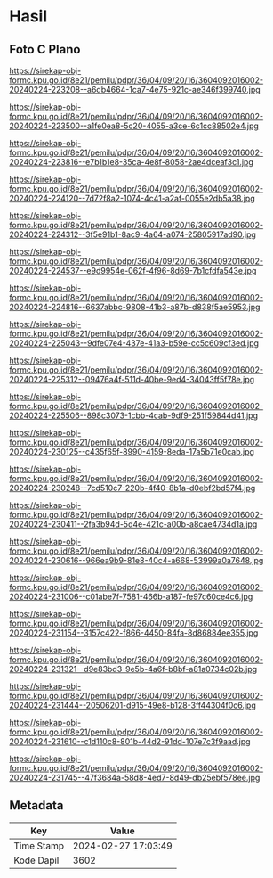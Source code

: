 # Hasil

## Foto C Plano

https://sirekap-obj-formc.kpu.go.id/8e21/pemilu/pdpr/36/04/09/20/16/3604092016002-20240224-223208--a6db4664-1ca7-4e75-921c-ae346f399740.jpg

https://sirekap-obj-formc.kpu.go.id/8e21/pemilu/pdpr/36/04/09/20/16/3604092016002-20240224-223500--a1fe0ea8-5c20-4055-a3ce-6c1cc88502e4.jpg

https://sirekap-obj-formc.kpu.go.id/8e21/pemilu/pdpr/36/04/09/20/16/3604092016002-20240224-223816--e7b1b1e8-35ca-4e8f-8058-2ae4dceaf3c1.jpg

https://sirekap-obj-formc.kpu.go.id/8e21/pemilu/pdpr/36/04/09/20/16/3604092016002-20240224-224120--7d72f8a2-1074-4c41-a2af-0055e2db5a38.jpg

https://sirekap-obj-formc.kpu.go.id/8e21/pemilu/pdpr/36/04/09/20/16/3604092016002-20240224-224312--3f5e91b1-8ac9-4a64-a074-25805917ad90.jpg

https://sirekap-obj-formc.kpu.go.id/8e21/pemilu/pdpr/36/04/09/20/16/3604092016002-20240224-224537--e9d9954e-062f-4f96-8d69-7b1cfdfa543e.jpg

https://sirekap-obj-formc.kpu.go.id/8e21/pemilu/pdpr/36/04/09/20/16/3604092016002-20240224-224816--6637abbc-9808-41b3-a87b-d838f5ae5953.jpg

https://sirekap-obj-formc.kpu.go.id/8e21/pemilu/pdpr/36/04/09/20/16/3604092016002-20240224-225043--9dfe07e4-437e-41a3-b59e-cc5c609cf3ed.jpg

https://sirekap-obj-formc.kpu.go.id/8e21/pemilu/pdpr/36/04/09/20/16/3604092016002-20240224-225312--09476a4f-511d-40be-9ed4-34043ff5f78e.jpg

https://sirekap-obj-formc.kpu.go.id/8e21/pemilu/pdpr/36/04/09/20/16/3604092016002-20240224-225506--898c3073-1cbb-4cab-9df9-251f59844d41.jpg

https://sirekap-obj-formc.kpu.go.id/8e21/pemilu/pdpr/36/04/09/20/16/3604092016002-20240224-230125--c435f65f-8990-4159-8eda-17a5b71e0cab.jpg

https://sirekap-obj-formc.kpu.go.id/8e21/pemilu/pdpr/36/04/09/20/16/3604092016002-20240224-230248--7cd510c7-220b-4f40-8b1a-d0ebf2bd57f4.jpg

https://sirekap-obj-formc.kpu.go.id/8e21/pemilu/pdpr/36/04/09/20/16/3604092016002-20240224-230411--2fa3b94d-5d4e-421c-a00b-a8cae4734d1a.jpg

https://sirekap-obj-formc.kpu.go.id/8e21/pemilu/pdpr/36/04/09/20/16/3604092016002-20240224-230616--966ea9b9-81e8-40c4-a668-53999a0a7648.jpg

https://sirekap-obj-formc.kpu.go.id/8e21/pemilu/pdpr/36/04/09/20/16/3604092016002-20240224-231006--c01abe7f-7581-466b-a187-fe97c60ce4c6.jpg

https://sirekap-obj-formc.kpu.go.id/8e21/pemilu/pdpr/36/04/09/20/16/3604092016002-20240224-231154--3157c422-f866-4450-84fa-8d86884ee355.jpg

https://sirekap-obj-formc.kpu.go.id/8e21/pemilu/pdpr/36/04/09/20/16/3604092016002-20240224-231321--d9e83bd3-9e5b-4a6f-b8bf-a81a0734c02b.jpg

https://sirekap-obj-formc.kpu.go.id/8e21/pemilu/pdpr/36/04/09/20/16/3604092016002-20240224-231444--20506201-d915-49e8-b128-3ff44304f0c6.jpg

https://sirekap-obj-formc.kpu.go.id/8e21/pemilu/pdpr/36/04/09/20/16/3604092016002-20240224-231610--c1d110c8-801b-44d2-91dd-107e7c3f9aad.jpg

https://sirekap-obj-formc.kpu.go.id/8e21/pemilu/pdpr/36/04/09/20/16/3604092016002-20240224-231745--47f3684a-58d8-4ed7-8d49-db25ebf578ee.jpg


## Metadata

| Key        | Value               |
| ---------- | ------------------- |
| Time Stamp | 2024-02-27 17:03:49 |
| Kode Dapil | 3602                |



